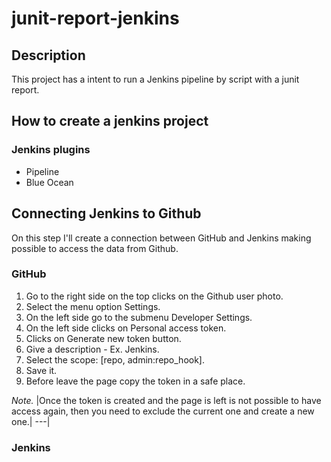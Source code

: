 # junit-report-jenkins

## Description
This project has a intent to run a Jenkins pipeline by script with a junit report.


## How to create a jenkins project

### Jenkins plugins
* Pipeline
* Blue Ocean

## Connecting Jenkins to Github
On this step I'll create a connection between GitHub and Jenkins making possible to access the data from Github.

### GitHub
1. Go to the right side on the top clicks on the Github user photo.
2. Select the menu option Settings.
3. On the left side go to the submenu Developer Settings.
4. On the left side clicks on Personal access token.
5. Clicks on Generate new token button.
6. Give a description - Ex. Jenkins.
7. Select the scope: [repo, admin:repo_hook].
8. Save it.
9. Before leave the page copy the token in a safe place.

_Note._ 
|Once the token is created and the page is left is not possible to have access again, then you need to exclude the current one and create a new one.|
---|

### Jenkins
